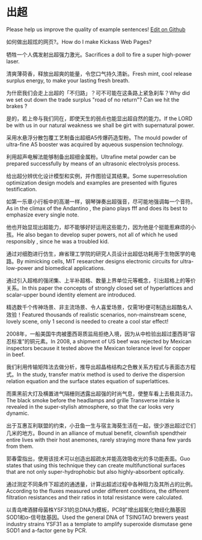 # 出超

Please help us improve the quality of example sentences! [Edit on Github](https://github.com/jiyushe/jiyu-example-sentence-source/blob/main/chinese/chuchao.md)

<p><span class="chinese">如何做出超炫的网页?。</span><span class="english">How do I make Kickass Web Pages?</span></p>

<p><span class="chinese">牺牲一个人偶发射出超强力激光。</span><span class="english">Sacrifices a doll to fire a super high-power laser.</span></p>

<p><span class="chinese">清爽薄荷香，释放出超爽的能量，令您口气持久清新。</span><span class="english">Fresh mint, cool release surplus energy, to make your lasting fresh breath.</span></p>

<p><span class="chinese">为什麽我们会走上出超的「不归路」？可不可能在这条路上紧急刹车？</span><span class="english">Why did we set out down the trade surplus "road of no return"? Can we hit the brakes ?</span></p>

<p><span class="chinese">是的，若上帝与我们同在，即使天生的弱点也能显出超自然的能力。</span><span class="english">If the LORD be with us in our natural weakness we shall be girt with supernatural power.</span></p>

<p><span class="chinese">采用水悬浮分散包覆工艺制备出超细A5传爆药造型粉。</span><span class="english">The mould powder of ultra-fine A5 booster was acquired by aqueous suspension technology.</span></p>

<p><span class="chinese">利用超声电解法能够制备出超细金属粉。</span><span class="english">Ultrafine metal powder can be prepared successfully by means of an ultrasonic electrolysis process.</span></p>

<p><span class="chinese">给出超分辨优化设计模型和实例，并作图验证其结果。</span><span class="english">Some superresolution optimization design models and examples are presented with figures testification.</span></p>

<p><span class="chinese">如第一乐章小行板中的高潮一样，钢琴弹奏出超强音，尽可能地强调每一个音符。</span><span class="english">As in the climax of the Andantino , the piano plays fff and does its best to emphasize every single note.</span></p>

<p><span class="chinese">他也开始显现出超能力，却不能够好好运用这些能力，因为他是个挺能惹麻烦的小孩。</span><span class="english">He also began to develop super powers, not all of which he used responsibly , since he was a troubled kid.</span></p>

<p><span class="chinese">通过对细胞进行仿生，麻省理工学院的研究人员设计出超低功耗用于生物医学的电路。</span><span class="english">By mimicking cells, MIT researcher designs electronic circuits for ultra-low-power and biomedical applications.</span></p>

<p><span class="chinese">通过引入超格的强闭集、上半补超格、数量上界单位元等概念，引出超格上的等价关系。</span><span class="english">In this paper the concepts of strongly closed set of hyperlattices and scalar-upper bound identity element are introduced.</span></p>

<p><span class="chinese">精选数千个传神场景、非主流场景、令人喜爱场景，仅需1秒便可制造出超酷名人效验！</span><span class="english">Featured thousands of realistic scenarios, non-mainstream scene, lovely scene, only 1 second is needed to create a cool star effect!</span></p>

<p><span class="chinese">2008年，一船美国牛肉被墨西哥质监局拒绝入境，因为从中检验出超过墨西哥“容忍标准”的铜元素。</span><span class="english">In 2008, a shipment of US beef was rejected by Mexican inspectors because it tested above the Mexican tolerance level for copper in beef.</span></p>

<p><span class="chinese">我们利用传输矩阵法去做分析，推导出超晶格结构之色散关系方程式与表面态方程式。</span><span class="english">In the study, transfer matrix method is used to derive the dispersion relation equation and the surface states equation of superlattices.</span></p>

<p><span class="chinese">而熏黑前大灯及横置进气隔栅则透露出超强的时尚气息，使整车看上去极具活力。</span><span class="english">The black smoke before the headlamps and grille Transverse intake is revealed in the super-stylish atmosphere, so that the car looks very dynamic.</span></p>

<p><span class="chinese">出于互惠互利联盟的约束，小丑鱼一生与宿主海葵生活在一起，很少游出超过它们几米的地方。</span><span class="english">Bound in an alliance of mutual benefit, clownfish spendtheir entire lives with their host anemones, rarely straying more thana few yards from them.</span></p>

<p><span class="chinese">郭春雷指出，使用该技术可以创造出超疏水并能高效吸收光的多功能表面。</span><span class="english">Guo states that using this technique they can create multifunctional surfaces that are not only super-hydrophobic but also highly-absorbent optically.</span></p>

<p><span class="chinese">通过测定不同条件下超滤的通透量，计算出超滤过程中各种阻力及其所占的比例。</span><span class="english">According to the fluxes measured under different conditions, the different filtration resistances and their ratios in total resistance were calculated.</span></p>

<p><span class="chinese">以青岛啤酒酵母菌株YSF31的总DNA为模板，PCR扩增出超氧化物歧化酶基因SOD1和α-信号肽基因。</span><span class="english">Used the general DNA of TSINGTAO brewers yeast industry strains YSF31 as a template to amplify superoxide dismutase gene SOD1 and a-factor gene by PCR.</span></p>

